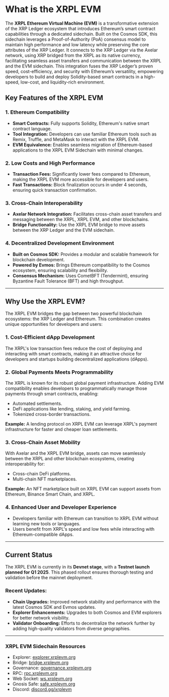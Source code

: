 # What is the XRPL EVM

The **XRPL Ethereum Virtual Machine (EVM)** is a transformative extension of the XRP Ledger ecosystem that introduces Ethereum’s smart contract capabilities through a dedicated sidechain. Built on the Cosmos SDK, this sidechain leverages a Proof-of-Authority (PoA) consensus model to maintain high performance and low latency while preserving the core attributes of the XRP Ledger. It connects to the XRP Ledger via the Axelar network, using XRP bridged from the XRPL as its native currency, facilitating seamless asset transfers and communication between the XRPL and the EVM sidechain. This integration fuses the XRP Ledger’s proven speed, cost-efficiency, and security with Ethereum’s versatility, empowering developers to build and deploy Solidity-based smart contracts in a high-speed, low-cost, and liquidity-rich environment.


## Key Features of the XRPL EVM

### 1. Ethereum Compatibility

- **Smart Contracts:** Fully supports Solidity, Ethereum's native smart contract language.
- **Tool Integration:** Developers can use familiar Ethereum tools such as Remix, Truffle, and MetaMask to interact with the XRPL EVM.
- **EVM Equivalence:** Enables seamless migration of Ethereum-based applications to the XRPL EVM Sidechain with minimal changes.

### 2. Low Costs and High Performance

- **Transaction Fees:** Significantly lower fees compared to Ethereum, making the XRPL EVM more accessible for developers and users.
- **Fast Transactions:** Block finalization occurs in under 4 seconds, ensuring quick transaction confirmation.

### 3. Cross-Chain Interoperability

- **Axelar Network Integration:** Facilitates cross-chain asset transfers and messaging between the XRPL, XRPL EVM, and other blockchains.
- **Bridge Functionality:** Use the XRPL EVM bridge to move assets between the XRP Ledger and the EVM sidechain.

### 4. Decentralized Development Environment

- **Built on Cosmos SDK:** Provides a modular and scalable framework for blockchain development.
- **Powered by Evmos:** Brings Ethereum compatibility to the Cosmos ecosystem, ensuring scalability and flexibility.
- **Consensus Mechanism:** Uses CometBFT (Tendermint), ensuring Byzantine Fault Tolerance (BFT) and high throughput.

---

## Why Use the XRPL EVM?

The XRPL EVM bridges the gap between two powerful blockchain ecosystems: the XRP Ledger and Ethereum. This combination creates unique opportunities for developers and users:

### 1. Cost-Efficient dApp Development

The XRPL's low transaction fees reduce the cost of deploying and interacting with smart contracts, making it an attractive choice for developers and startups building decentralized applications (dApps).

### 2. Global Payments Meets Programmability

The XRPL is known for its robust global payment infrastructure. Adding EVM compatibility enables developers to programmatically manage those payments through smart contracts, enabling:

- Automated settlements.
- DeFi applications like lending, staking, and yield farming.
- Tokenized cross-border transactions.

**Example:** A lending protocol on XRPL EVM can leverage XRPL's payment infrastructure for faster and cheaper loan settlements.

### 3. Cross-Chain Asset Mobility

With Axelar and the XRPL EVM bridge, assets can move seamlessly between the XRPL and other blockchain ecosystems, creating interoperability for:

- Cross-chain DeFi platforms.
- Multi-chain NFT marketplaces.

**Example:** An NFT marketplace built on XRPL EVM can support assets from Ethereum, Binance Smart Chain, and XRPL.

### 4. Enhanced User and Developer Experience

- Developers familiar with Ethereum can transition to XRPL EVM without learning new tools or languages.
- Users benefit from XRPL's speed and low fees while interacting with Ethereum-compatible dApps.

---

## Current Status

The XRPL EVM is currently in its **Devnet stage**, with a **Testnet launch planned for Q1 2025**. This phased rollout ensures thorough testing and validation before the mainnet deployment.

### Recent Updates:

- **Chain Upgrades:** Improved network stability and performance with the latest Cosmos SDK and Evmos updates.
- **Explorer Enhancements:** Upgrades to both Cosmos and EVM explorers for better network visibility.
- **Validator Onboarding:** Efforts to decentralize the network further by adding high-quality validators from diverse geographies.

---

### XRPL EVM Sidechain Resources
- Explorer: [explorer.xrplevm.org](https://explorer.xrplevm.org)
- Bridge: [bridge.xrplevm.org](http://bridge.xrplevm.org/)
- Governance: [governance.xrplevm.org](http://governance.xrplevm.org/)
- RPC: [rpc.xrplevm.org](http://rpc.xrplevm.org/)
- Web Socket: [ws.xrplevm.org](http://ws.xrplevm.org/)
- Gnosis Safe: [safe.xrplevm.org](http://safe.xrplevm.org/)
- Discord: [discord.gg/xrplevm](http://discord.gg/xrplevm)
